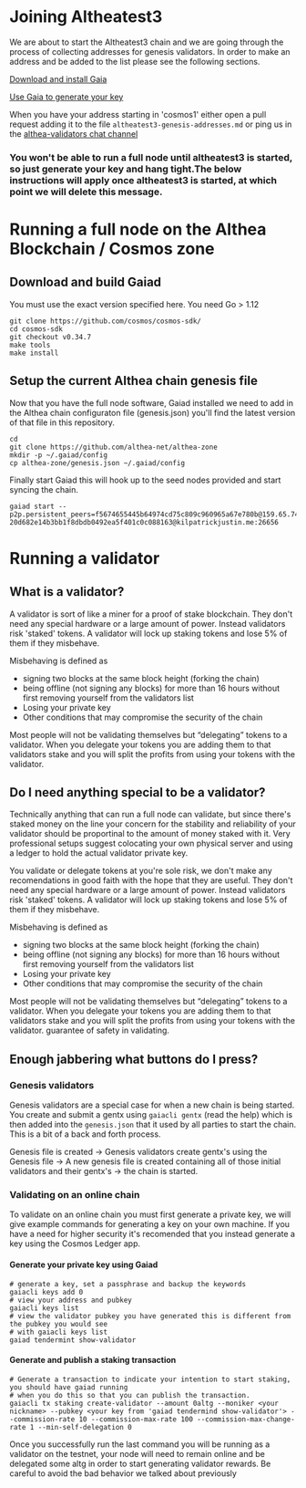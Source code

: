 # Joining Altheatest3

We are about to start the Altheatest3 chain and we are going through the process of collecting addresses for genesis validators. In order to make an address and be added to the list please see the following sections.

[Download and install Gaia](#download-and-build-gaiad)

[Use Gaia to generate your key](#generate-your-private-key-using-gaiad)

When you have your address starting in 'cosmos1' either open a pull request adding it to the file `altheatest3-genesis-addresses.md` or ping us in the [althea-validators chat channel](https://discordapp.com/invite/vw8twzR)

### You won't be able to run a full node until altheatest3 is started, so just generate your key and hang tight.The below instructions will apply once altheatest3 is started, at which point we will delete this message.

# Running a full node on the Althea Blockchain / Cosmos zone

## Download and build Gaiad

You must use the exact version specified here. You need Go > 1.12

```
git clone https://github.com/cosmos/cosmos-sdk/
cd cosmos-sdk
git checkout v0.34.7
make tools
make install
```

## Setup the current Althea chain genesis file

Now that you have the full node software, Gaiad installed we need to add in the Althea chain
configuraton file (genesis.json) you'll find the latest version of that file in this repository.

```
cd
git clone https://github.com/althea-net/althea-zone
mkdir -p ~/.gaiad/config
cp althea-zone/genesis.json ~/.gaiad/config

```

Finally start Gaiad this will hook up to the seed nodes provided and start syncing the chain.

```
gaiad start --p2p.persistent_peers=f5674655445b64974cd75c809c960965a67e780b@159.65.74.76:26656, 20d682e14b3bb1f8dbdb0492ea5f401c0c088163@kilpatrickjustin.me:26656
```

# Running a validator

## What is a validator?

A validator is sort of like a miner for a proof of stake blockchain. They don't need any special hardware or a large amount of power. Instead validators risk 'staked' tokens. A validator will lock up staking tokens and lose 5% of them if they misbehave.

Misbehaving is defined as

- signing two blocks at the same block height (forking the chain)
- being offline (not signing any blocks) for more than 16 hours without first removing yourself from the validators list
- Losing your private key
- Other conditions that may compromise the security of the chain

Most people will not be validating themselves but “delegating” tokens to a validator. When you delegate your tokens you are adding them to that validators stake and you will split the profits from using your tokens with the validator.

## Do I need anything special to be a validator?

Technically anything that can run a full node can validate, but since there's staked money on the line your concern for the stability and reliability of your validator should be proportinal to the amount of money staked with it. Very professional setups suggest colocating your own physical server and using a ledger to hold the actual validator private key.

You validate or delegate tokens at you're sole risk, we don't make any recomendations in good faith with the hope that they are useful. They don't need any special hardware or a large amount of power. Instead validators risk 'staked' tokens. A validator will lock up staking tokens and lose 5% of them if they misbehave.

Misbehaving is defined as

- signing two blocks at the same block height (forking the chain)
- being offline (not signing any blocks) for more than 16 hours without first removing yourself from the validators list
- Losing your private key
- Other conditions that may compromise the security of the chain

Most people will not be validating themselves but “delegating” tokens to a validator. When you delegate your tokens you are adding them to that validators stake and you will split the profits from using your tokens with the validator.
guarantee of safety in validating.

## Enough jabbering what buttons do I press?

### Genesis validators

Genesis validators are a special case for when a new chain is being started. You create and submit a gentx using `gaiacli gentx` (read the help) which is then added into the `genesis.json` that it used by all parties to start the chain. This is a bit of a back and forth process.

Genesis file is created -> Genesis validators create gentx's using the Genesis file -> A new genesis file is created containing all of those initial validators and their gentx's -> the chain is started.

### Validating on an online chain

To validate on an online chain you must first generate a private key, we will give example commands for generating a key on your own machine. If you have a need for higher security it's recomended that you instead generate a key using the Cosmos Ledger app.

#### Generate your private key using Gaiad

```
# generate a key, set a passphrase and backup the keywords
gaiacli keys add 0
# view your address and pubkey
gaiacli keys list
# view the validator pubkey you have generated this is different from the pubkey you would see
# with gaiacli keys list
gaiad tendermint show-validator
```

#### Generate and publish a staking transaction

```
# Generate a transaction to indicate your intention to start staking, you should have gaiad running
# when you do this so that you can publish the transaction.
gaiacli tx staking create-validator --amount 0altg --moniker <your nickname> --pubkey <your key from 'gaiad tendermind show-validator'> --commission-rate 10 --commission-max-rate 100 --commission-max-change-rate 1 --min-self-delegation 0
```

Once you successfully run the last command you will be running as a validator on the testnet, your node will need to remain online and be delegated some altg in order to start generating validator rewards. Be careful to avoid the bad behavior we talked about previously
